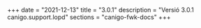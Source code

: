 +++
date        = "2021-12-13"
title       = "3.0.1"
description = "Versió 3.0.1 canigo.support.lopd"
sections    = "canigo-fwk-docs"
+++